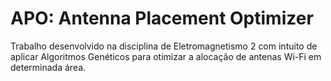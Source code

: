 # APO: Antenna Placement Optimizer 

Trabalho desenvolvido na disciplina de Eletromagnetismo 2 com intuito de aplicar Algoritmos Genéticos para otimizar a alocação de antenas Wi-Fi em determinada área.
